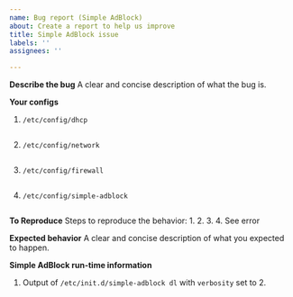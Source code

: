 ```yaml
---
name: Bug report (Simple AdBlock)
about: Create a report to help us improve
title: Simple AdBlock issue
labels: ''
assignees: ''

---
```


**Describe the bug**
A clear and concise description of what the bug is.

**Your configs**
1. ```/etc/config/dhcp```
   ```sh

   ```
2. ```/etc/config/network```
   ```sh

   ```
3. ```/etc/config/firewall```
   ```sh

   ```
4. ```/etc/config/simple-adblock```
   ```sh

   ```

**To Reproduce**
Steps to reproduce the behavior:
1. 
2. 
3. 
4. See error

**Expected behavior**
A clear and concise description of what you expected to happen.

**Simple AdBlock run-time information**
1. Output of ```/etc/init.d/simple-adblock dl``` with ```verbosity``` set to 2.
   ```sh

   ```
